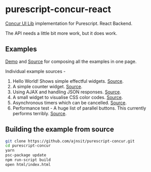 # purescript-concur-react

[Concur UI Lib](https://github.com/ajnsit/concur) implementation for Purescript. React Backend.

The API needs a little bit more work, but it does work.

## Examples

[Demo](https://ajnsit.github.io/purescript-concur/) and [Source](https://github.com/ajnsit/purescript-concur/blob/master/src/Test/Main.purs) for composing all the examples in one page.

Individual example sources -

1. Hello World! Shows simple effectful widgets. [Source](https://github.com/ajnsit/purescript-concur/blob/master/src/Test/Hello.purs).
2. A simple counter widget. [Source](https://github.com/ajnsit/purescript-concur/blob/master/src/Test/Counter.purs).
3. Using AJAX and handling JSON responses. [Source](https://github.com/ajnsit/purescript-concur/blob/master/src/Test/Ajax.purs).
4. A small widget to visualise CSS color codes. [Source](https://github.com/ajnsit/purescript-concur/blob/master/src/Test/Color.purs).
5. Asynchronous timers which can be cancelled. [Source](https://github.com/ajnsit/purescript-concur/blob/master/src/Test/Timers.purs).
6. Performance test - A huge list of parallel buttons. This currently performs terribly. [Source](https://github.com/ajnsit/purescript-concur/blob/master/src/Test/SlowButtonList.purs).

## Building the example from source

```bash
git clone https://github.com/ajnsit/purescript-concur.git
cd purescript-concur
yarn
psc-package update
npm run-script build
open html/index.html
```

